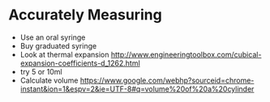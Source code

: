 # Accurately Measuring
* Use an oral syringe
* Buy graduated syringe
* Look at thermal expansion 
http://www.engineeringtoolbox.com/cubical-expansion-coefficients-d_1262.html
* try 5 or 10ml
* Calculate volume
https://www.google.com/webhp?sourceid=chrome-instant&ion=1&espv=2&ie=UTF-8#q=volume%20of%20a%20cylinder
